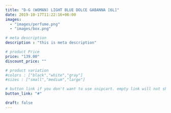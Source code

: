 ```yaml
---
title: "D-G (WOMAN) LIGHT BLUE DOLCE GABANNA [6L]"
date: 2019-10-17T11:22:16+06:00
images: 
  - "images/perfume.png"
  - "images/box.png"

# meta description
description : "this is meta description"

# product Price
price: "139.00"
discount_price: ""

# product variation
#colors : ["black","white","gray"]
#sizes : ["small","medium","large"]

# button link if you don't want to use snipcart. empty link will not show button
button_link: "#"

draft: false
---
```


